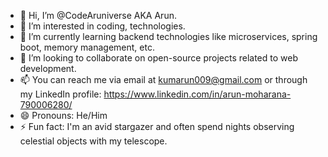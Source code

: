 - 👋 Hi, I’m @CodeAruniverse AKA Arun.
- 👀 I’m interested in coding, technologies.
- 🌱 I’m currently learning backend technologies like microservices, spring boot, memory management, etc.
- 💞️ I’m looking to collaborate on open-source projects related to web development.
- 📫 You can reach me via email at kumarun009@gmail.com or through my LinkedIn profile: https://www.linkedin.com/in/arun-moharana-790006280/
- 😄 Pronouns: He/Him
- ⚡ Fun fact:  I'm an avid stargazer and often spend nights observing celestial objects with my telescope.

<!---
CodeAruniverse/CodeAruniverse is a ✨ special ✨ repository because its `README.md` (this file) appears on your GitHub profile.
You can click the Preview link to take a look at your changes.
--->
